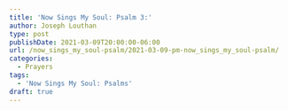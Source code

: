 ```yaml
---
title: 'Now Sings My Soul: Psalm 3:'
author: Joseph Louthan
type: post
publishDate: 2021-03-09T20:00:00-06:00
url: /now_sings_my_soul-psalm/2021-03-09-pm-now_sings_my_soul-psalm/
categories:
  - Prayers
tags:
  - 'Now Sings My Soul: Psalms'
draft: true
---
```

<pre>
<div style="font-variant: small-caps;">

</div>

</pre>

